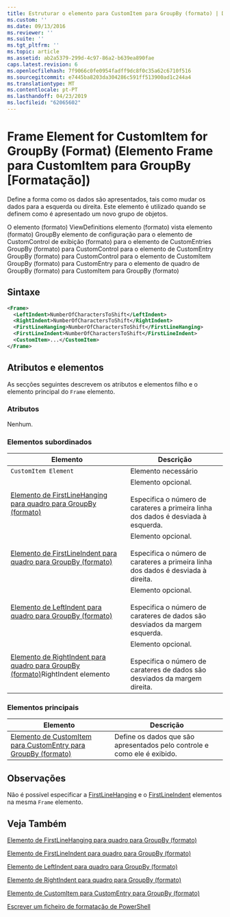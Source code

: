 ```yaml
---
title: Estruturar o elemento para CustomItem para GroupBy (formato) | Documentos da Microsoft
ms.custom: ''
ms.date: 09/13/2016
ms.reviewer: ''
ms.suite: ''
ms.tgt_pltfrm: ''
ms.topic: article
ms.assetid: ab2a5379-299d-4c97-86a2-b639ea890fae
caps.latest.revision: 6
ms.openlocfilehash: 7f9066c0fe0954fadff9dc8f0c35a62c6710f516
ms.sourcegitcommit: e7445ba8203da304286c591ff513900ad1c244a4
ms.translationtype: MT
ms.contentlocale: pt-PT
ms.lasthandoff: 04/23/2019
ms.locfileid: "62065602"
---
```

# <a name="frame-element-for-customitem-for-groupby-format"></a>Frame Element for CustomItem for GroupBy (Format) (Elemento Frame para CustomItem para GroupBy [Formatação])

Define a forma como os dados são apresentados, tais como mudar os dados para a esquerda ou direita. Este elemento é utilizado quando se definem como é apresentado um novo grupo de objetos.

O elemento (formato) ViewDefinitions elemento (formato) vista elemento (formato) GroupBy elemento de configuração para o elemento de CustomControl de exibição (formato) para o elemento de CustomEntries GroupBy (formato) para CustomControl para o elemento de CustomEntry GroupBy (formato) para CustomControl para o elemento de CustomItem GroupBy (formato) para CustomEntry para o elemento de quadro de GroupBy (formato) para CustomItem para GroupBy (formato)

## <a name="syntax"></a>Sintaxe

```xml
<Frame>
  <LeftIndent>NumberOfCharactersToShift</LeftIndent>
  <RightIndent>NumberOfCharactersToShift</RightIndent>
  <FirstLineHanging>NumberOfCharactersToShift</FirstLineHanging>
  <FirstLineIndent>NumberOfCharactersToShift</FirstLineIndent>
  <CustomItem>...</CustomItem>
</Frame>
```

## <a name="attributes-and-elements"></a>Atributos e elementos

As secções seguintes descrevem os atributos e elementos filho e o elemento principal do `Frame` elemento.

### <a name="attributes"></a>Atributos

Nenhum.

### <a name="child-elements"></a>Elementos subordinados

|Elemento|Descrição|
|-------------|-----------------|
|`CustomItem Element`|Elemento necessário|
|[Elemento de FirstLineHanging para quadro para GroupBy (formato)](./firstlinehanging-element-for-frame-for-groupby-format.md)|Elemento opcional.<br /><br /> Especifica o número de carateres a primeira linha dos dados é desviada à esquerda.|
|[Elemento de FirstLineIndent para quadro para GroupBy (formato)](./firstlineindent-element-for-frame-for-groupby-format.md)|Elemento opcional.<br /><br /> Especifica o número de carateres a primeira linha dos dados é desviada à direita.|
|[Elemento de LeftIndent para quadro para GroupBy (formato)](./leftindent-element-for-frame-for-groupby-format.md)|Elemento opcional.<br /><br /> Especifica o número de carateres de dados são desviados da margem esquerda.|
|[Elemento de RightIndent para quadro para GroupBy (formato)](./rightindent-element-for-frame-for-groupby-format.md)RightIndent elemento|Elemento opcional.<br /><br /> Especifica o número de carateres de dados são desviados da margem direita.|

### <a name="parent-elements"></a>Elementos principais

|Elemento|Descrição|
|-------------|-----------------|
|[Elemento de CustomItem para CustomEntry para GroupBy (formato)](./customitem-element-for-customentry-for-groupby-format.md)|Define os dados que são apresentados pelo controle e como ele é exibido.|

## <a name="remarks"></a>Observações

Não é possível especificar a [FirstLineHanging](./firstlinehanging-element-for-frame-for-groupby-format.md) e o [FirstLineIndent](./firstlineindent-element-for-frame-for-groupby-format.md) elementos na mesma `Frame` elemento.

## <a name="see-also"></a>Veja Também

[Elemento de FirstLineHanging para quadro para GroupBy (formato)](./firstlinehanging-element-for-frame-for-groupby-format.md)

[Elemento de FirstLineIndent para quadro para GroupBy (formato)](./firstlineindent-element-for-frame-for-groupby-format.md)

[Elemento de LeftIndent para quadro para GroupBy (formato)](./leftindent-element-for-frame-for-groupby-format.md)

[Elemento de RightIndent para quadro para GroupBy (formato)](./rightindent-element-for-frame-for-groupby-format.md)

[Elemento de CustomItem para CustomEntry para GroupBy (formato)](./customitem-element-for-customentry-for-groupby-format.md)

[Escrever um ficheiro de formatação de PowerShell](./writing-a-powershell-formatting-file.md)
